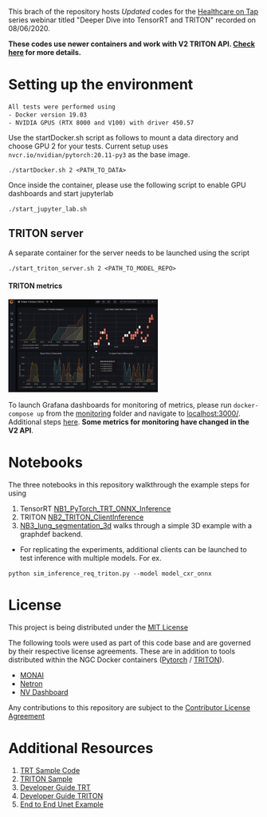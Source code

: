 This brach of the repository hosts *Updated* codes for the [Healthcare on Tap](https://event.on24.com/eventRegistration/EventLobbyServlet?target=reg20.jsp&partnerref=devnws&eventid=2355478&sessionid=1&key=F89A7BE8742F98334CEDDA4E86A6D5F0&regTag=1055756&sourcepage=register) series webinar titled "Deeper Dive into TensorRT and TRITON" recorded on 08/06/2020.

**These codes use newer containers and work with V2 TRITON API. [Check here](https://github.com/triton-inference-server/server/blob/master/docs/v1_to_v2.md) for more details.**

# Setting up the environment

```
All tests were performed using 
- Docker version 19.03
- NVIDIA GPUS (RTX 8000 and V100) with driver 450.57
```

Use the startDocker.sh script as follows to mount a data directory and choose GPU 2 for your tests. Current setup uses `nvcr.io/nvidian/pytorch:20.11-py3` as the base image.

```
./startDocker.sh 2 <PATH_TO_DATA>
```
Once inside the container, please use the following script to enable GPU dashboards and start jupyterlab
```
./start_jupyter_lab.sh
```

## TRITON server
A separate container for the server needs to be launched using the script 
```
./start_triton_server.sh 2 <PATH_TO_MODEL_REPO>
```
#### TRITON metrics
<img src="NB_images/TRITON_Metrics_image.png" alt="Drawing" style="width: 300px;"/>

To launch Grafana dashboards for monitoring of metrics, please run `docker-compose up` from the [monitoring](./monitoring/) folder and navigate to [localhost:3000/](http://localhost:3000). Additional steps [here](./monitoring/readme.md). **Some metrics for monitoring have changed in the V2 API**.


# Notebooks

The three notebooks in this repository walkthrough the example steps for using 
1. TensorRT [NB1_PyTorch_TRT_ONNX_Inference](./NB1_PyTorch_TRT_ONNX_Inference)
2. TRITON [NB2_TRITON_ClientInference](./NB2_TRITON_ClientInference.ipynb)
3. [NB3_lung_segmentation_3d](./NB3_lung_segmentation_3d.ipynb) walks through a simple 3D example with a graphdef backend. 
* For replicating the experiments, additional clients can be launched to test inference with multiple models. For ex. 
```
python sim_inference_req_triton.py --model model_cxr_onnx
```

# License

This project is being distributed under the [MIT License](./license.md)

The following tools were used as part of this code base and are governed by their respective license agreements. These are in addition to tools distributed within the NGC Docker containers ([Pytorch](https://ngc.nvidia.com/catalog/containers/nvidia:pytorch) / [TRITON](https://ngc.nvidia.com/catalog/containers/nvidia:tritonserver)).

* [MONAI](https://github.com/Project-MONAI/MONAI/blob/master/LICENSE)
* [Netron](https://github.com/lutzroeder/netron/blob/main/LICENSE)
* [NV Dashboard](https://github.com/rapidsai/jupyterlab-nvdashboard/blob/branch-0.4/LICENSE.txt)

Any contributions to this repository are subject to the [Contributor License Agreement](./contributing.md)

# Additional Resources
1. [TRT Sample Code](https://github.com/rmccorm4/tensorrt-utils/tree/master/inference)
2. [TRITON Sample](https://github.com/gigony/triton-test-onnx)
3. [Developer Guide TRT](https://docs.nvidia.com/deeplearning/sdk/tensorrt-developer-guide/index.html)
4. [Developer Guide TRITON](https://docs.nvidia.com/deeplearning/triton-inference-server/user-guide/docs/index.html)
5. [End to End Unet Example](https://developer.nvidia.com/blog/speeding-up-deep-learning-inference-using-tensorrt/)